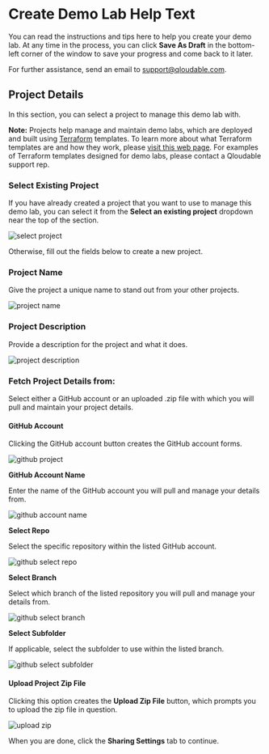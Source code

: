 # Create Demo Lab Help Text

You can read the instructions and tips here to help you create your demo lab. At any time in the process, you can click **Save As Draft** in the bottom-left corner of the window to save your progress and come back to it later. 

For further assistance, send an email to support@qloudable.com.

## Project Details

In this section, you can select a project to manage this demo lab with.

**Note:** Projects help manage and maintain demo labs, which are deployed and built using [Terraform](https://www.terraform.io/intro/index.html) templates. To learn more about what Terraform templates are and how they work, please [visit this web page](https://www.terraform.io/intro/index.html). For examples of Terraform templates designed for demo labs, please contact a Qloudable support rep.

### Select Existing Project

If you have already created a project that you want to use to manage this demo lab, you can select it from the **Select an existing project** dropdown near the top of the section.

![select project](https://raw.githubusercontent.com/qloudable/qloudable-help/master/images/demo-lab-pd_select-project.gif)

Otherwise, fill out the fields below to create a new project.

### Project Name

Give the project a unique name to stand out from your other projects.

![project name](https://raw.githubusercontent.com/qloudable/qloudable-help/master/images/demo-lab-pd_project-name.gif)

### Project Description

Provide a description for the project and what it does.

![project description](https://raw.githubusercontent.com/qloudable/qloudable-help/master/images/demo-lab-pd_project-description.gif)

### Fetch Project Details from:

Select either a GitHub account or an uploaded .zip file with which you will pull and maintain your project details.

#### GitHub Account

Clicking the GitHub account button creates the GitHub account forms.

![github project](https://raw.githubusercontent.com/qloudable/qloudable-help/master/images/demo-lab-pd_project-details-from-github.gif)

**GitHub Account Name**

Enter the name of the GitHub account you will pull and manage your details from.

![github account name](https://raw.githubusercontent.com/qloudable/qloudable-help/master/images/demo-lab-pd_project-details-github-account-name.gif)

**Select Repo**

Select the specific repository within the listed GitHub account.

![github select repo](https://raw.githubusercontent.com/qloudable/qloudable-help/master/images/demo-lab-pd_project-details-github-select-repo.gif)

**Select Branch**

Select which branch of the listed repository you will pull and manage your details from.

![github select branch](https://raw.githubusercontent.com/qloudable/qloudable-help/master/images/demo-lab-pd_project-details-github-select-branch.gif)

**Select Subfolder**

If applicable, select the subfolder to use within the listed branch.

![github select subfolder](https://raw.githubusercontent.com/qloudable/qloudable-help/master/images/demo-lab-pd_project-details-github-select-subfolder.gif)

#### Upload Project Zip File

Clicking this option creates the **Upload Zip File** button, which prompts you to upload the zip file in question.

![upload zip](https://raw.githubusercontent.com/qloudable/qloudable-help/master/images/demo-lab-pd_project-details-upload-zip.gif)

When you are done, click the **Sharing Settings** tab to continue.
